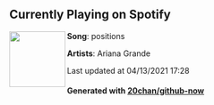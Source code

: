 ## Currently Playing on Spotify

[<img align="left" width="100" src="https://i.scdn.co/image/ab67616d00001e025ef878a782c987d38d82b605">](https://open.spotify.com/album/3euz4vS7ezKGnNSwgyvKcd)

**Song**: positions

**Artists**: Ariana Grande

Last updated at 04/13/2021 17:28

#### Generated with [20chan/github-now](https://github.com/20chan/github-now)